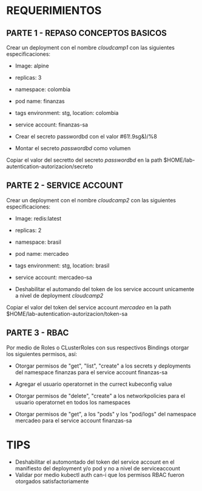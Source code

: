 # REQUERIMIENTOS

## PARTE 1 - REPASO CONCEPTOS BASICOS
Crear un deployment con el nombre *cloudcamp1* con las siguientes especificaciones:

- Image: alpine
* replicas: 3
+ namespace: colombia
- pod name: finanzas
* tags environment: stg, location: colombia
+ service account: finanzas-sa
- Crear el secreto passwordbd con el valor #61!.9sg&)/%8
* Montar el secreto *passwordbd* como volumen

Copiar el valor del secretto del secreto *passwordbd* en la path $HOME/lab-autentication-autorizacion/secreto

## PARTE 2 - SERVICE ACCOUNT
Crear un deployment con el nombre *cloudcamp2* con las siguientes especificaciones:

- Image: redis:latest
* replicas: 2
+ namespace: brasil
- pod name: mercadeo
* tags environment: stg, location: brasil
+ service account: mercadeo-sa
- Deshabilitar el automando del token de los service account unicamente a nivel de deployment *cloudcamp2*

Copiar el valor del token del service account *mercadeo* en la path $HOME/lab-autentication-autorizacion/token-sa

## PARTE 3 - RBAC

Por medio de Roles o CLusterRoles con sus respectivos Bindings otorgar los siguientes permisos, así:

- Otorgar permisos de "get", "list", "create" a los secrets y deployments del namespace finanzas para el service account finanzas-sa
* Agregar el usuario operatornet in the currect kubeconfig value
+ Otorgar permisos de "delete", "create" a los networkpolicies para el usuario operatornet en todos los namespaces
- Otorgar permisos de "get", a los "pods" y los "pod/logs" del namespace mercadeo para el service account finanzas-sa


# TIPS

- Deshabilitar el automontado del token del service account en el manifiesto del deployment y/o pod y no a nivel de serviceaccount
- Validar por medio kubectl auth can-i que los permisos RBAC fueron otorgados satisfactoriamente

